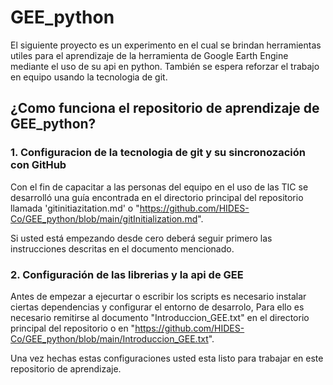 # GEE_python

El siguiente proyecto es un experimento en el cual se brindan herramientas utiles para el aprendizaje de la herramienta de Google Earth Engine 
mediante el uso de su api en python. También se espera reforzar el trabajo en equipo usando la tecnologia de git. 

## ¿Como funciona el repositorio de aprendizaje de GEE_python?

### 1. Configuracion de la tecnologia de git y su sincronozación con GitHub

Con el fin de capacitar a las personas del equipo en el uso de las TIC se desarrolló una guía encontrada en el directorio principal del repositorio 
llamada 'gitinitiazitation.md' o "https://github.com/HIDES-Co/GEE_python/blob/main/gitInitialization.md". 

Si usted está empezando desde cero deberá seguir primero las instrucciones descritas en el documento mencionado.

### 2. Configuración de las librerias y la api de GEE

Antes de empezar a ejecurtar o escribir los scripts es necesario instalar ciertas dependencias y configurar el entorno de desarrolo, Para ello es 
necesario remitirse al documento "Introduccion_GEE.txt" en el directorio principal del repositorio o en "https://github.com/HIDES-Co/GEE_python/blob/main/Introduccion_GEE.txt". 

Una vez hechas estas configuraciones usted esta listo para trabajar en este repositorio de aprendizaje. 


